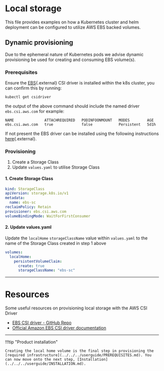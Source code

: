 # Local storage
This file provides examples on how a Kubernetes cluster and helm deployment can be configured to utilize AWS EBS backed volumes.

## Dynamic provisioning
Due to the ephemeral nature of Kubernetes pods we advise dynamic provisioning be used for creating and consuming EBS volume(s).

### Prerequisites
Ensure the [EBS](https://github.com/kubernetes-sigs/aws-ebs-csi-driver){.external} CSI driver is installed within the k8s cluster, you can confirm this by running:  

```shell
kubectl get csidriver
```
the output of the above command should include the named driver `ebs.csi.aws.com` for example:
```shell
NAME              ATTACHREQUIRED   PODINFOONMOUNT   MODES        AGE
ebs.csi.aws.com   true             false            Persistent   5d1h
```
If not present the EBS driver can be installed using the following instructions [here](https://www.eksworkshop.com/beginner/170_statefulset/ebs_csi_driver/){.external}.


### Provisioning

1. Create a Storage Class
2. Update `values.yaml` to utilise Storage Class

#### 1. Create Storage Class

```yaml
kind: StorageClass
apiVersion: storage.k8s.io/v1
metadata:
  name: ebs-sc
reclaimPolicy: Retain
provisioner: ebs.csi.aws.com
volumeBindingMode: WaitForFirstConsumer
```

#### 2. Update values.yaml

Update the `localHome` `storageClassName` value within `values.yaml` to the name of the Storage Class created in step 1 above

```yaml
volumes:
  localHome:
    persistentVolumeClaim:
      create: true
      storageClassName: "ebs-sc"
```

---

# Resources
Some useful resources on provisioning local storage with the AWS CSI Driver

- [EBS CSI driver - GitHub Repo](https://github.com/kubernetes-sigs/aws-ebs-csi-driver)
- [Official Amazon EBS CSI driver documentation](https://docs.aws.amazon.com/eks/latest/userguide/ebs-csi.html)
---

!!!tip "Product installation" 

    Creating the local home volume is the final step in provisioning the [required infrastructure](../../../userguide/PREREQUISITES.md). You can now move onto the next step, [Installation](../../../userguide/INSTALLATION.md).

